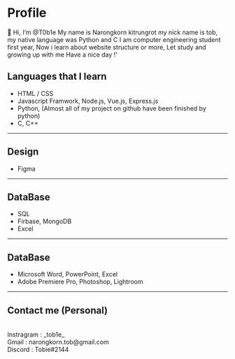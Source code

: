 # Profile
👋 Hi, I’m @T0b1e
My name is Narongkorn kitrungrot my nick name is tob, my native language was Python and C
I am computer engineering student first year, Now i learn about website structure or more, 
Let study and growing up with me Have a nice day !'

## Languages that I learn 
- HTML / CSS
- Javascript
Framwork, Node.js, Vue.js, Express.js 
- Python, (Almost all of my project on github have been finished by python)
- C, C++ 
---
## Design 
- Figma
---
## DataBase
- SQL
- Firbase, MongoDB
- Excel
- ---
## DataBase
- Microsoft Word, PowerPoint, Excel
- Adobe Premiere Pro, Photoshop, Lightroom
---
## Contact me (Personal)
<br>
Instragram : _tob1e_<br>
Gmail : narongkorn.tob@gmail.com<br>
Discord : Tobie#2144<br>
<!---
T0b1e/T0b1e is a ✨ special ✨ repository because its `README.md` (this file) appears on your GitHub profile.
You can click the Preview link to take a look at your changes.
--->
